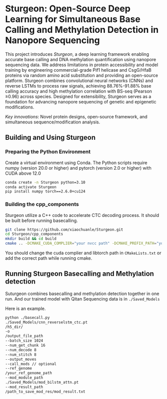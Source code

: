 # Sturgeon: Open-Source Deep Learning for Simultaneous Base Calling and Methylation Detection in Nanopore Sequencing  

This project introduces *Sturgeon*, a deep learning framework enabling accurate base calling and DNA methylation quantification using nanopore sequencing data. We address limitations in protein accessibility and model training by engineering commercial-grade Pif1 helicase and CsgG/HfaB proteins via random amino acid substitution and providing an open-source platform. Sturgeon combines convolutional neural networks (CNNs) and reverse LSTMs to process raw signals, achieving 88.76%-91.88% base calling accuracy and high methylation correlation with BS-seq (Pearson ≥0.96) across species. Designed for extensibility, Sturgeon serves as a foundation for advancing nanopore sequencing of genetic and epigenetic modifications.  

*Key innovations*: Novel protein designs, open-source framework, and simultaneous sequence/modification analysis.



## Building and Using Sturgeon

### Preparing the Python Environment

Create a virtual environment using Conda. The Python scripts require numpy (version 20.0 or higher) and pytorch (version 2.0 or higher) with CUDA above 12.0

```bash
conda create -n Sturgeon python=3.10
conda activate Sturgeon
pip install numpy torch==2.6.0+cu124
```

### Building the cpp_components

Sturgeon utilize a C++ code to accelerate CTC decoding process. It should be built before running basecalling.

```bash
git clone https://github.com/xiaochuanle/Sturgeon.git
cd Sturgeon/cpp_components
mkdir build && cd build
cmake .. -DCMAKE_CUDA_COMPLIER="your nvcc path" -DCMAKE_PREFIX_PATH="your libtorch path"
```

You should change the cuda complier and libtorch path in `CMakeLists.txt` or add the correct path while running cmake.

## Running Sturgeon Basecalling and Methylation detection

Suturgeon combines basecalling and methylation detection together in one run. And our trained model with Qitan Sequencing data is in `./Saved_Models`

Here is an example.

```bash
python ./basecall.py 
./Saved_Models/cnn_reverselstm_ctc.pt
/h5_dir/
-o 
/output_file_path
--batch_size 1024 
--num_get_chunk 16 
--num_decode 8 
--num_stitch 8 
--output_moves 
--call_mods // optional
--ref_genome 
/your_ref_genome_path
--mod_module_path 
./Saved_Models/mod_bilstm_attn.pt
--mod_result_path 
/path_to_save_mod_res/mod_result.txt
```

